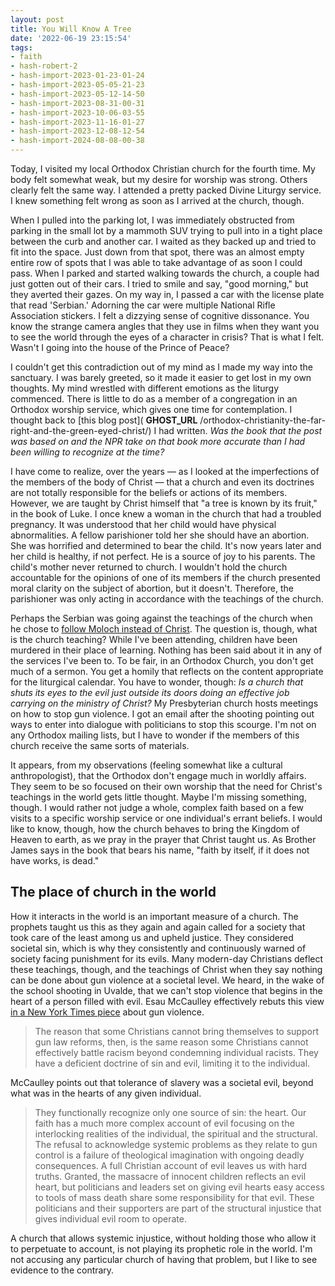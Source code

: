 ```yaml
---
layout: post
title: You Will Know A Tree
date: '2022-06-19 23:15:54'
tags:
- faith
- hash-robert-2
- hash-import-2023-01-23-01-24
- hash-import-2023-05-05-21-23
- hash-import-2023-05-12-14-50
- hash-import-2023-08-31-00-31
- hash-import-2023-10-06-03-55
- hash-import-2023-11-16-01-27
- hash-import-2023-12-08-12-54
- hash-import-2024-08-08-00-38
---
```


Today, I visited my local Orthodox Christian church for the fourth time. My body felt somewhat weak, but my desire for worship was strong. Others clearly felt the same way. I attended a pretty packed Divine Liturgy service. I knew something felt wrong as soon as I arrived at the church, though.

When I pulled into the parking lot, I was immediately obstructed from parking in the small lot by a mammoth SUV trying to pull into in a tight place between the curb and another car. I waited as they backed up and tried to fit into the space. Just down from that spot, there was an almost empty entire row of spots that I was able to take advantage of as soon I could pass. When I parked and started walking towards the church, a couple had just gotten out of their cars. I tried to smile and say, "good morning," but they averted their gazes. On my way in, I passed a car with the license plate that read 'Serbian.' Adorning the car were multiple National Rifle Association stickers. I felt a dizzying sense of cognitive dissonance. You know the strange camera angles that they use in films when they want you to see the world through the eyes of a character in crisis? That is what I felt. Wasn't I going into the house of the Prince of Peace?

I couldn't get this contradiction out of my mind as I made my way into the sanctuary. I was barely greeted, so it made it easier to get lost in my own thoughts. My mind wrestled with different emotions as the liturgy commenced. There is little to do as a member of a congregation in an Orthodox worship service, which gives one time for contemplation. I thought back to [this blog post]( __GHOST_URL__ /orthodox-christianity-the-far-right-and-the-green-eyed-christ/) I had written. _Was the book that the post was based on and the NPR take on that book more accurate than I had been willing to recognize at the time?_

I have come to realize, over the years — as I looked at the imperfections of the members of the body of Christ — that a church and even its doctrines are not totally responsible for the beliefs or actions of its members. However, we are taught by Christ himself that "a tree is known by its fruit," in the book of Luke. I once knew a woman in the church that had a troubled pregnancy. It was understood that her child would have physical abnormalities. A fellow parishioner told her she should have an abortion. She was horrified and determined to bear the child. It's now years later and her child is healthy, if not perfect. He is a source of joy to his parents. The child's mother never returned to church. I wouldn't hold the church accountable for the opinions of one of its members if the church presented moral clarity on the subject of abortion, but it doesn't. Therefore, the parishioner was only acting in accordance with the teachings of the church.

Perhaps the Serbian was going against the teachings of the church when he chose to [follow Moloch instead of Christ](https://www.nybooks.com/daily/2012/12/15/our-moloch/). The question is, though, what is the church teaching? While I've been attending, children have been murdered in their place of learning. Nothing has been said about it in any of the services I've been to. To be fair, in an Orthodox Church, you don't get much of a sermon. You get a homily that reflects on the content appropriate for the liturgical calendar. You have to wonder, though: _Is a church that shuts its eyes to the evil just outside its doors doing an effective job carrying on the ministry of Christ?_ My Presbyterian church hosts meetings on how to stop gun violence. I got an email after the shooting pointing out ways to enter into dialogue with politicians to stop this scourge. I'm not on any Orthodox mailing lists, but I have to wonder if the members of this church receive the same sorts of materials.

It appears, from my observations (feeling somewhat like a cultural anthropologist), that the Orthodox don't engage much in worldly affairs. They seem to be so focused on their own worship that the need for Christ's teachings in the world gets little thought. Maybe I'm missing something, though. I would rather not judge a whole, complex faith based on a few visits to a specific worship service or one individual's errant beliefs. I would like to know, though, how the church behaves to bring the Kingdom of Heaven to earth, as we pray in the prayer that Christ taught us. As Brother James says in the book that bears his name, "faith by itself, if it does not have works, is dead."

## The place of church in the world

How it interacts in the world is an important measure of a church. The prophets taught us this as they again and again called for a society that took care of the least among us and upheld justice. They considered societal sin, which is why they consistently and continuously warned of society facing punishment for its evils. Many modern-day Christians deflect these teachings, though, and the teachings of Christ when they say nothing can be done about gun violence at a societal level. We heard, in the wake of the school shooting in Uvalde, that we can't stop violence that begins in the heart of a person filled with evil. Esau McCaulley effectively rebuts this view [in a New York Times piece](https://www.nytimes.com/2022/06/10/opinion/mass-shooting-evil.html) about gun violence.

> The reason that some Christians cannot bring themselves to support gun law reforms, then, is the same reason some Christians cannot effectively battle racism beyond condemning individual racists. They have a deficient doctrine of sin and evil, limiting it to the individual.

McCaulley points out that tolerance of slavery was a societal evil, beyond what was in the hearts of any given individual.

> They functionally recognize only one source of sin: the heart. Our faith has a much more complex account of evil focusing on the interlocking realities of the individual, the spiritual and the structural. The refusal to acknowledge systemic problems as they relate to gun control is a failure of theological imagination with ongoing deadly consequences. A full Christian account of evil leaves us with hard truths. Granted, the massacre of innocent children reflects an evil heart, but politicians and leaders set on giving evil hearts easy access to tools of mass death share some responsibility for that evil. These politicians and their supporters are part of the structural injustice that gives individual evil room to operate.

A church that allows systemic injustice, without holding those who allow it to perpetuate to account, is not playing its prophetic role in the world. I'm not accusing any particular church of having that problem, but I like to see evidence to the contrary.

